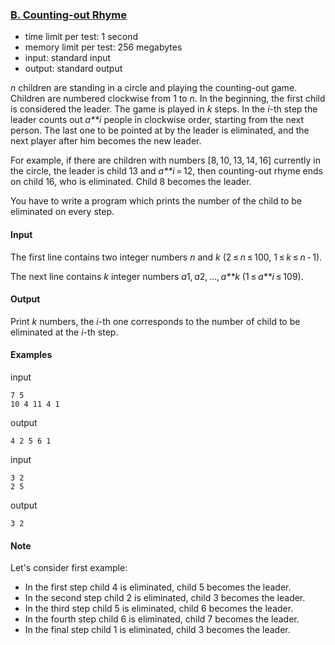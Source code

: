 ### [B. Counting-out Rhyme](http://codeforces.com/problemset/problem/792/B)

- time limit per test: 1 second
- memory limit per test: 256 megabytes
- input: standard input
- output: standard output

*n* children are standing in a circle and playing the counting-out game. Children are numbered clockwise from 1 to *n*. In the beginning, the first child is considered the leader. The game is played in *k* steps. In the *i*-th step the leader counts out *a**i* people in clockwise order, starting from the next person. The last one to be pointed at by the leader is eliminated, and the next player after him becomes the new leader.

For example, if there are children with numbers [8, 10, 13, 14, 16] currently in the circle, the leader is child 13 and *a**i* = 12, then counting-out rhyme ends on child 16, who is eliminated. Child 8 becomes the leader.

You have to write a program which prints the number of the child to be eliminated on every step.

#### Input

The first line contains two integer numbers *n* and *k* (2 ≤ *n* ≤ 100, 1 ≤ *k* ≤ *n* - 1).

The next line contains *k* integer numbers *a*1, *a*2, ..., *a**k* (1 ≤ *a**i* ≤ 109).

#### Output

Print *k* numbers, the *i*-th one corresponds to the number of child to be eliminated at the *i*-th step.

#### Examples

input

```
7 5
10 4 11 4 1
```

output

```
4 2 5 6 1 
```

input

```
3 2
2 5
```

output

```
3 2 
```

#### Note

Let's consider first example:

- In the first step child 4 is eliminated, child 5 becomes the leader.
- In the second step child 2 is eliminated, child 3 becomes the leader.
- In the third step child 5 is eliminated, child 6 becomes the leader.
- In the fourth step child 6 is eliminated, child 7 becomes the leader.
- In the final step child 1 is eliminated, child 3 becomes the leader.